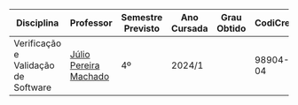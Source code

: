 | Disciplina | Professor | Semestre Previsto | Ano Cursada | Grau Obtido | CodiCred | Carga Horária |
| --- | --- | --- | --- | --- | --- | --- |
| Verificação e Validação de Software | [Júlio Pereira Machado](https://www.linkedin.com/in/j%C3%BAlio-pereira-machado-282ba613/) | 4º | 2024/1 |  | 98904-04 | 60 |
